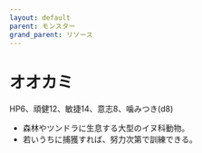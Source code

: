 ```yaml
---
layout: default
parent: モンスター
grand_parent: リソース
---
```


# オオカミ

HP6、頑健12、敏捷14、意志8、噛みつき(d8)

- 森林やツンドラに生息する大型のイヌ科動物。
- 若いうちに捕獲すれば、努力次第で訓練できる。
